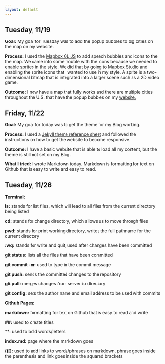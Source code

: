 ```yaml
---
layout: default
---
```


## Tuesday, 11/19

**Goal:** My goal for Tuesday was to add the popup bubbles to big cities on the map on my website.

**Process:** I used the [Mapbox GL JS](https://docs.mapbox.com/mapbox-gl-js/example/popup-on-click/) to add speech bubbles and icons to the the map. We came into some trouble with the icons because we needed to enable sprites in the style. We did that by going to Mapbox Studio and enabling the sprite icons that I wanted to use in my style. A sprite is a two-dimensional bitmap that is integrated into a larger scene such as a 2D video game.

**Outcome:** I now have a map that fully works and there are multiple cities throughout the U.S. that have the popup bubbles on my [website.](https://xiomaraquinonez.github.io/MAGIC/#)

## Friday, 11/22

**Goal:** My goal for today was to get the theme for my Blog working.

**Process:** I used a [Jekyll theme reference sheet](https://www.jekyll.com.cn/tutorials/convert-site-to-jekyll/) and followed the instructions on how to get the website to become responsive.

**Outcome:** I have a basic website that is able to load all my content, but the theme is still not set on my Blog.

**What I tried:** I wrote Markdown today. Markdown is formatting for text on Github that is easy to write and easy to read.

## Tuesday, 11/26

**Terminal:**

**ls:** stands for list files, which will lead to all files from the current directory being listed

**cd:** stands for change directory, which allows us to move through files

**pwd:** stands for print working directory, writes the full pathname for the current directory

**:wq:** stands for write and quit, used after changes have been committed

**git status:** lists all the files that have been committed 

**git commit -m:** used to type in the commit message

**git push:** sends the committed changes to the repository

**git pull:** merges changes from server to directory

**git config:** sets the author name and email address to be used with commits

**Github Pages:**

**markdown:** formatting for text on Github that is easy to read and write

**##:** used to create titles

**: used to bold words/letters

**index.md:** page where the markdown goes

**()[]:** used to add links to words/phrases on markdown, phrase goes inside the parenthesis and link goes inside the squared brackets

